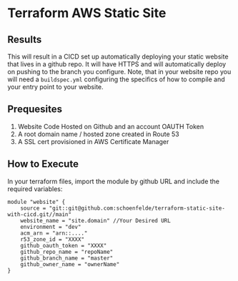 # Terraform AWS Static Site

## Results

This will result in a CICD set up automatically deploying your static website that lives in a github repo. It will have HTTPS and will automatically deploy on pushing to the branch you configure. Note, that in your website repo you will need a `buildspec.yml` configuring the specifics of how to compile and your entry point to your website. 

## Prequesites

1. Website Code Hosted on Github and an account OAUTH Token
2. A root domain name / hosted zone created in Route 53
3. A SSL cert provisioned in AWS Certificate Manager

## How to Execute

In your terraform files, import the module by github URL and include the required variables: 

```
module "website" {
    source = "git::git@github.com:schoenfelde/terraform-static-site-with-cicd.git//main"
    website_name = "site.domain" //Your Desired URL
    environment = "dev"
    acm_arn = "arn::...."
    r53_zone_id = "XXXX"
    github_oauth_token = "XXXX"
    github_repo_name = "repoName"
    github_branch_name = "master"
    github_owner_name = "ownerName"
}
```


